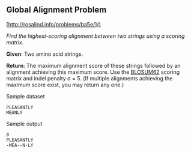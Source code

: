 ## Global Alignment Problem
[http://rosalind.info/problems/ba5e/]()

*Find the highest-scoring alignment between two strings using a scoring matrix.*

**Given**: Two amino acid strings.

**Return**: The maximum alignment score of these strings followed by an alignment achieving this maximum score. Use the [BLOSUM62](http://rosalind.info/glossary/blosum62/) scoring matrix and indel penalty σ = 5. (If multiple alignments achieving the maximum score exist, you may return any one.)

Sample dataset
```
PLEASANTLY
MEANLY
```

Sample output
```
8
PLEASANTLY
-MEA--N-LY
```